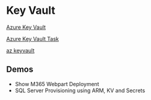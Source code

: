# Key Vault

[Azure Key Vault](https://docs.microsoft.com/en-us/azure/key-vault/)

[Azure Key Vault Task](https://docs.microsoft.com/en-us/azure/devops/pipelines/tasks/deploy/azure-key-vault?view=azure-devops)

[az keyvault](https://docs.microsoft.com/en-us/cli/azure/keyvault?view=azure-cli-latest)

## Demos 

- Show M365 Webpart Deployment
- SQL Server Provisioning using ARM, KV and Secrets